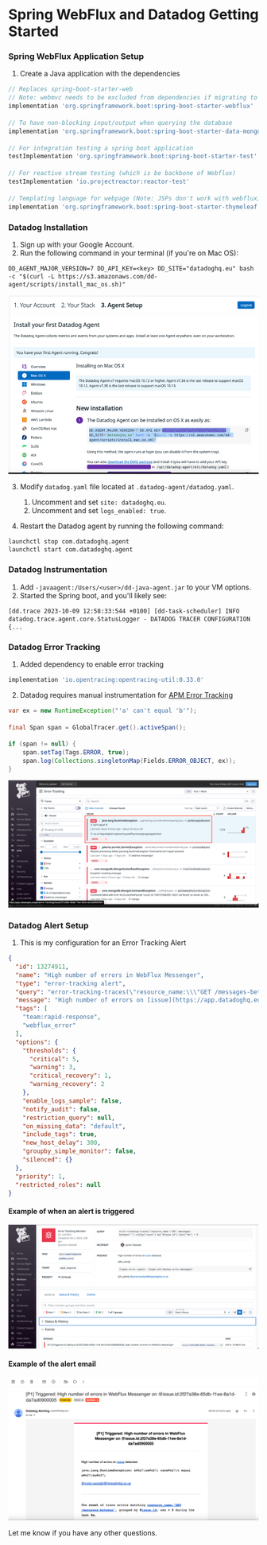 # Spring WebFlux and Datadog Getting Started

### Spring WebFlux Application Setup

1. Create a Java application with the dependencies

```groovy
// Replaces spring-boot-starter-web
// Note: webmvc needs to be excluded from dependencies if migrating to webflux
implementation 'org.springframework.boot:spring-boot-starter-webflux'

// To have non-blocking input/output when querying the database
implementation 'org.springframework.boot:spring-boot-starter-data-mongodb-reactive'

// For integration testing a spring boot application 
testImplementation 'org.springframework.boot:spring-boot-starter-test'

// For reactive stream testing (which is be backbone of Webflux)
testImplementation 'io.projectreactor:reactor-test'

// Templating language for webpage (Note: JSPs don't work with webflux)
implementation 'org.springframework.boot:spring-boot-starter-thymeleaf'
```

### Datadog Installation

1. Sign up with your Google Account.
2. Run the following command in your terminal (if you're on Mac OS):
```
DD_AGENT_MAJOR_VERSION=7 DD_API_KEY=<key> DD_SITE="datadoghq.eu" bash -c "$(curl -L https://s3.amazonaws.com/dd-agent/scripts/install_mac_os.sh)"
```
![img.png](img.png)

3. Modify `datadog.yaml` file located at `.datadog-agent/datadog.yaml`.
   1. Uncomment and set `site: datadoghq.eu`.
   2. Uncomment and set `logs_enabled: true`.

6. Restart the Datadog agent by running the following command:
```
launchctl stop com.datadoghq.agent
launchctl start com.datadoghq.agent
```

### Datadog Instrumentation

1. Add `-javaagent:/Users/<user>/dd-java-agent.jar` to your VM options.
2. Started the Spring boot, and you'll likely see:
```
[dd.trace 2023-10-09 12:58:33:544 +0100] [dd-task-scheduler] INFO datadog.trace.agent.core.StatusLogger - DATADOG TRACER CONFIGURATION {...
```

### Datadog Error Tracking

1. Added dependency to enable error tracking
```groovy
implementation 'io.opentracing:opentracing-util:0.33.0'
```
2. Datadog requires manual instrumentation for [APM Error Tracking](https://docs.datadoghq.com/tracing/trace_collection/custom_instrumentation/java/#set-errors-on-a-span)
```java
var ex = new RuntimeException("'a' can't equal 'b'");

final Span span = GlobalTracer.get().activeSpan();

if (span != null) {
    span.setTag(Tags.ERROR, true);
    span.log(Collections.singletonMap(Fields.ERROR_OBJECT, ex));
}
```
![img_1.png](img_1.png)

### Datadog Alert Setup

1. This is my configuration for an Error Tracking Alert

```json
{
  "id": 13274911,
  "name": "High number of errors in WebFlux Messenger",
  "type": "error-tracking alert",
  "query": "error-tracking-traces(\"resource_name:\\\"GET /messages-between\\\"\").rollup(\"count\").by(\"@issue.id\").last(\"5m\") > 5",
  "message": "High number of errors on [issue](https://app.datadoghq.eu/apm/error-tracking/issue/{{[issue.id].name}}) detected.\n\n{{#is_alert}}\n```\n{{span.error.type}}: {{span.attributes.error.message}}\n```\n{{/is_alert}} @junior.owolabi@hippodigital.co.uk",
  "tags": [
    "team:rapid-response",
    "webflux_error"
  ],
  "options": {
    "thresholds": {
      "critical": 5,
      "warning": 3,
      "critical_recovery": 1,
      "warning_recovery": 2
    },
    "enable_logs_sample": false,
    "notify_audit": false,
    "restriction_query": null,
    "on_missing_data": "default",
    "include_tags": true,
    "new_host_delay": 300,
    "groupby_simple_monitor": false,
    "silenced": {}
  },
  "priority": 1,
  "restricted_roles": null
}
```

#### Example of when an alert is triggered

![img_2.png](img_2.png)

#### Example of the alert email

![img_3.png](img_3.png)

Let me know if you have any other questions.